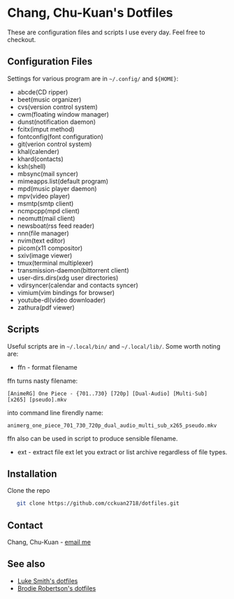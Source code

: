 # Chang, Chu-Kuan's Dotfiles

These are configuration files and scripts I use every day. Feel free to
checkout.

## Configuration Files

Settings for various program are in `~/.config/` and `${HOME}`:

*   abcde(CD ripper)
*   beet(music organizer)
*   cvs(version control system)
*   cwm(floating window manager)
*   dunst(notification daemon)
*   fcitx(imput method)
*   fontconfig(font configuration)
*   git(verion control system)
*   khal(calender)
*   khard(contacts)
*   ksh(shell)
*   mbsync(mail syncer)
*   mimeapps.list(default program)
*   mpd(music player daemon)
*   mpv(video player)
*   msmtp(smtp client)
*   ncmpcpp(mpd client)
*   neomutt(mail client)
*   newsboat(rss feed reader)
*   nnn(file manager)
*   nvim(text editor)
*   picom(x11 compositor)
*   sxiv(image viewer)
*   tmux(terminal multiplexer)
*   transmission-daemon(bittorrent client)
*   user-dirs.dirs(xdg user directories)
*   vdirsyncer(calendar and contacts syncer)
*   vimium(vim bindings for browser)
*   youtube-dl(video downloader)
*   zathura(pdf viewer)

## Scripts

Useful scripts are in `~/.local/bin/` and `~/.local/lib/`. Some worth noting
are:

*   ffn - format filename

ffn turns nasty filename:
```
[AnimeRG] One Piece - {701..730} [720p] [Dual-Audio] [Multi-Sub] [x265] [pseudo].mkv
```
into command line firendly name:
```
animerg_one_piece_701_730_720p_dual_audio_multi_sub_x265_pseudo.mkv
```

ffn also can be used in script to produce sensible filename.
*   ext - extract file
ext let you extract or list archive regardless of file types.

## Installation

Clone the repo
```sh
   git clone https://github.com/cckuan2718/dotfiles.git
```

## Contact

Chang, Chu-Kuan - [email me](mailto:cckuan@changchukuan.name)

## See also

* [Luke Smith's dotfiles](https://github.com/LukeSmithxyz/voidrice)
* [Brodie Robertson's dotfiles](https://github.com/BrodieRobertson/dotfiles)

